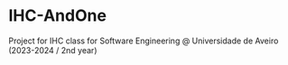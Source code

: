 # IHC-AndOne
Project for IHC class for Software Engineering @ Universidade de Aveiro (2023-2024 / 2nd year)
